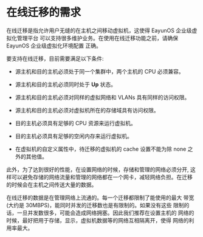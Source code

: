 # 在线迁移的需求

在线迁移是指允许用户无缝的在主机之间移动虚拟机，这使得 EayunOS 企业级虚拟化管理平台
可以支持很多维护业务。在使用在线迁移功能之前，请确保 EayunOS 企业级虚拟化环境配置
正确。

要支持在线迁移，目前需要满足以下条件:

* 源主机和目的主机必须处于同一个集群中，两个主机的 CPU 必须兼容。

* 源主机和目的主机必须同时处于 **Up** 状态。

* 源主机和目的主机必须对同样的虚拟网络和 VLANs 具有同样的访问权限。

* 源主机和目的主机必须对虚拟机所在的存储域具有访问权限。

* 目的主机必须具有足够的 CPU 资源来运行虚拟机。

* 目的主机必须具有足够的空闲内存来运行虚拟机。

* 在虚拟机的自定义属性中，待迁移的虚拟机的 cache 设置不能为除 none
  之外的其他值。

此外，为了达到很好的性能，在设置网络的时候，存储和管理的网络必须分开,
这样可以避免存储的网络流量和管理的网络都在一个网卡，减轻网络负担。在迁移
的时候会在主机之间传送大量的数据。

在线迁移的数据是在管理网络上流通的。每一个迁移都限制了能使用的最大
带宽(大约是 30MBPS)，能同时并发的迁移数也是有限制的。如果没有这些
限制的话，一旦并发数很多，可能会造成网络拥塞。因此我们推荐在设置主机的
网络的时候，最好把用于存储，显示，虚拟机数据等的网络互相隔离开，使得
网络的利用率最大。
